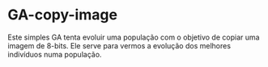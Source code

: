 # GA-copy-image
Este simples GA tenta evoluir uma população com o objetivo de copiar uma imagem de 8-bits. Ele serve para vermos a evolução dos melhores indivíduos numa população.
